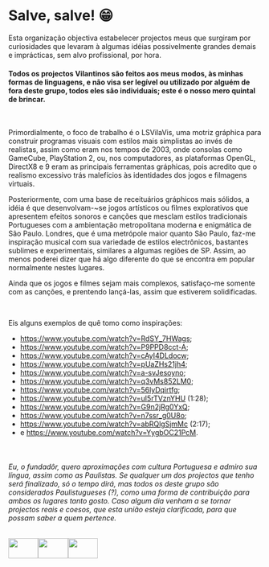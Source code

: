 # Salve, salve! 😁

Esta organização objectiva estabelecer projectos meus que surgiram por curiosidades que levaram à algumas idéias possivelmente grandes demais e imprácticas, sem alvo profissional, por hora.

#### Todos os projectos Vilantinos são feitos aos meus modos, às minhas formas de linguagens, e não visa ser legível ou utilizado por alguém de fora deste grupo, todos eles são individuais; este é o nosso mero quintal de brincar. 

&nbsp;

Primordialmente, o foco de trabalho é o LSVilaVis, uma motriz gráphica para construir programas visuais com estilos mais simplistas ao invés de realistas, assim como eram nos tempos de 2003, onde consolas como GameCube, PlayStation 2, ou, nos computadores, as plataformas OpenGL, DirectX8 e 9 eram as principais ferramentas gráphicas, pois acredito que o realismo excessivo trás malefícios às identidades dos jogos e filmagens virtuais. 

Posteriormente, com uma base de receituários gráphicos mais sólidos, a idéia é que desenvolvam-~se jogos artísticos ou filmes explorativos que apresentem efeitos sonoros e canções que mesclam estilos tradicionais Portugueses com a ambientação metropolitana moderna e enigmática de São Paulo. Londres, que é uma metrópole maior quanto São Paulo, faz-me inspiração musical com sua variedade de estilos electrônicos, bastantes sublimes e experimentais, similares a algumas regiões de SP. Assim, ao menos poderei dizer que há algo diferente do que se encontra em popular normalmente nestes lugares.

Ainda que os jogos e filmes sejam mais complexos, satisfaço-me somente com as canções, e prentendo lançá-las, assim que estiverem solidificadas. 

&nbsp;

Eis alguns exemplos de quê tomo como inspirações:

- https://www.youtube.com/watch?v=RdSY_7HWags;
- https://www.youtube.com/watch?v=P9PPD8cct-A;
- https://www.youtube.com/watch?v=cAyI4DLdocw;
- https://www.youtube.com/watch?v=pUaZHs21jh4;
- https://www.youtube.com/watch?v=a-svJesoyno;
- https://www.youtube.com/watch?v=q3vMs852LM0;
- https://www.youtube.com/watch?v=56lyDqirtfg;
- https://www.youtube.com/watch?v=uI5rTVznYHU (1:28);
- https://www.youtube.com/watch?v=G9n2jRg0YxQ;
- https://www.youtube.com/watch?v=n7ssr_g0U8o;
- https://www.youtube.com/watch?v=abRQlgSjmMc (2:17);
- e https://www.youtube.com/watch?v=YygbOC21PcM.

&nbsp;

###### Eu, o fundadôr, quero aproximações com cultura Portuguesa e admiro sua língua, assim como as Paulistas. Se qualquer um dos projectos que tenho será finalizado, só o tempo dirá, mas todos os deste grupo são considerados Paulistugueses (?), como uma forma de contribuição para ambos os lugares tanto gosto. Caso algum dia venham a se tornar projectos reais e coesos, que esta união esteja clarificada, para que possam saber a quem pertence. 

<img src="https://user-images.githubusercontent.com/118770355/230700235-a82df7ca-f8ee-4db3-9fa9-6d27578716c2.jpeg" width="59.25" height="39.5"/><img src="https://user-images.githubusercontent.com/118770355/230700446-049c8983-e1e9-43c1-b76c-baa006d7a1b5.png" width="59.25" height="39.5"/><img src="https://user-images.githubusercontent.com/118770355/230700518-4e0769d0-2f08-4d97-bf06-9d3e44350894.png" width="59.25" height="39.5"/>
